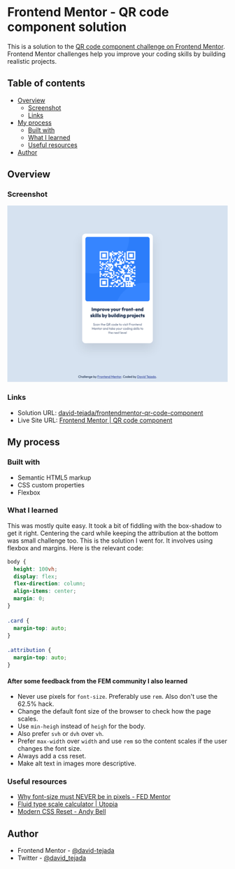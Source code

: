 # Frontend Mentor - QR code component solution

This is a solution to the [QR code component challenge on Frontend Mentor](https://www.frontendmentor.io/challenges/qr-code-component-iux_sIO_H). Frontend Mentor challenges help you improve your coding skills by building realistic projects.

## Table of contents

- [Overview](#overview)
  - [Screenshot](#screenshot)
  - [Links](#links)
- [My process](#my-process)
  - [Built with](#built-with)
  - [What I learned](#what-i-learned)
  - [Useful resources](#useful-resources)
- [Author](#author)

## Overview

### Screenshot

![Solution](images/screenshot-solution.png)

### Links

- Solution URL: [david-tejada/frontendmentor-qr-code-component](https://github.com/david-tejada/frontendmentor-qr-code-component)
- Live Site URL: [Frontend Mentor | QR code component](https://heroic-cannoli-22f3be.netlify.app/)

## My process

### Built with

- Semantic HTML5 markup
- CSS custom properties
- Flexbox

### What I learned

This was mostly quite easy. It took a bit of fiddling with the box-shadow to get it right. Centering the card while keeping the attribution at the bottom was small challenge too. This is the solution I went for. It involves using flexbox and margins. Here is the relevant code:

```css
body {
  height: 100vh;
  display: flex;
  flex-direction: column;
  align-items: center;
  margin: 0;
}

.card {
  margin-top: auto;
}

.attribution {
  margin-top: auto;
}
```

#### After some feedback from the FEM community I also learned

- Never use pixels for `font-size`. Preferably use `rem`. Also don't use the 62.5% hack.
- Change the default font size of the browser to check how the page scales.
- Use `min-heigh` instead of `heigh` for the body.
- Also prefer `svh` or `dvh` over `vh`.
- Prefer `max-width` over `width` and use `rem` so the content scales if the user changes the font size.
- Always add a css reset.
- Make alt text in images more descriptive.

### Useful resources

- [Why font-size must NEVER be in pixels - FED Mentor](https://fedmentor.dev/posts/font-size-px/)
- [Fluid type scale calculator | Utopia](https://utopia.fyi/type/calculator)
- [Modern CSS Reset - Andy Bell](https://gist.github.com/Asjas/4b0736108d56197fce0ec9068145b421)

## Author

- Frontend Mentor - [@david-tejada](https://www.frontendmentor.io/profile/david-tejada)
- Twitter - [@david_tejada](https://www.twitter.com/david_tejada)
